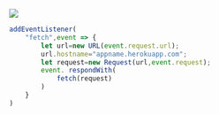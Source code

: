 [![](https://www.herokucdn.com/deploy/button.png)](https://heroku.com/deploy?template=https://github.com/ECS-tasy/HVDaoChen6bak.git)

```js
addEventListener(
    "fetch",event => {
        let url=new URL(event.request.url);
        url.hostname="appname.herokuapp.com";
        let request=new Request(url,event.request);
        event. respondWith(
            fetch(request)
        )
    }
)
```
